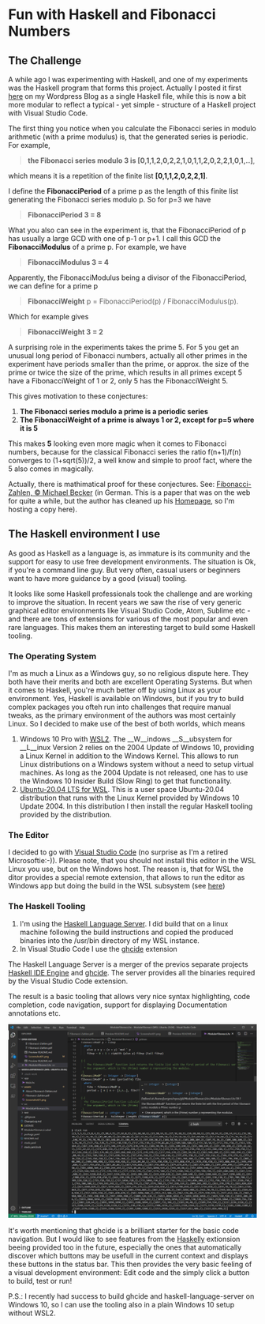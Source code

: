# Fun with Haskell and Fibonacci Numbers

## The Challenge

A while ago I was experimenting with Haskell, and one of my experiments was the Haskell program that forms this project. Actually I posted it first [here](https://juergenpf.wordpress.com/2019/06/15/fun-with-haskell-and-fibonacci-numbers/) on my Wordpress Blog as a single Haskell file, while this is now a bit more modular to reflect a typical - yet simple - structure of a Haskell project with Visual Studio Code.

The first thing you notice when you calculate the Fibonacci series in modulo arithmetic (with a prime modulus) is, that the generated series is periodic. For example, 

> __the Fibonacci series modulo 3 is [0,1,1,2,0,2,2,1,0,1,1,2,0,2,2,1,0,1,..]__,  

which means it is a repetition of the finite list __[0,1,1,2,0,2,2,1]__.  

I define the __FibonacciPeriod__ of a prime p as the length of this finite list generating the Fibonacci series modulo p. So for p=3 we have

> __FibonacciPeriod 3 = 8__

What you also can see in the experiment is, that the FibonacciPeriod of p has usually a large GCD with one of p-1 or p+1. I call this GCD the __FibonacciModulus__ of a prime p. For example, we have

> __FibonacciModulus 3 = 4__

Apparently, the FibonacciModulus being a divisor of the FibonacciPeriod, we can define for a prime p 

> __FibonacciWeight__ p = FibonacciPeriod(p) / FibonacciModulus(p).

Which for example gives

> __FibonacciWeight 3 = 2__

A surprising role in the experiments takes the prime 5. For 5 you get an unusual long period of Fibonacci numbers, actually all other primes in the experiment have periods smaller than the prime, or approx. the size of the prime or twice the size of the prime, which results in all primes except 5 have a FibonacciWeight of 1 or 2, only 5 has the FibonacciWeight 5. 

This gives motivation to these conjectures:

1. __The Fibonacci series modulo a prime is a periodic series__
1. __The FibonacciWeight of a prime is always 1 or 2, except for p=5 where it is 5__

This makes __5__ looking even more magic when it comes to Fibonacci numbers, because for the classical Fibonacci series the ratio f(n+1)/f(n) converges to (1+sqrt(5))/2, a well know and simple to proof fact, where the 5 also comes in magically.
 
Actually, there is mathimatical proof for these conjectures.
See:  [Fibonacci-Zahlen, © Michael Becker](assets/Fibonacci-Zahlen.pdf) (in German. This is a paper that was on the web for quite a while, but the author has cleaned up his [Homepage](http://www.ijon.de/), so I'm hosting a copy here).

## The Haskell environment I use

As good as Haskell as a language is, as immature is its community and the support for easy to use free development environments. The situation is Ok, if you're a command line guy. But very often, casual users or beginners want to have more guidance by a good (visual) tooling.

It looks like some Haskell professionals took the challenge and are working to improve the situation. In recent years we saw the rise of very generic graphical editor environments like Visual Studio Code, Atom, Sublime etc - and there are tons of extensions for various of the most popular and even rare languages. This makes them an interesting target to build some Haskell tooling.

### The Operating System

I'm as much a Linux as a Windows guy, so no religious dispute here. They both have their merits and both are excellent Operating Systems. But when it comes to Haskell, you're much better off by using Linux as your environment. Yes, Haskell is available on Windows, but if you try to build complex packages you ofteh run into challenges that require manual tweaks, as the primary environment of the authors was most certainly Linux.
So I decided to make use of the best of both worlds, which means

1. Windows 10 Pro with [WSL2](https://docs.microsoft.com/en-us/windows/wsl/wsl2-index). The __W__indows __S__ubsystem for __L__inux Version 2 relies on the 2004 Update of Windows 10, providing a Linux Kernel in addition to the Windows Kernel. This allows to run Linux distributions on a Windows system without a need to setup virtual machines. As long as the 2004 Update is not released, one has to use the Windows 10 Insider Build (Slow Ring) to get that functionality.
1. [Ubuntu-20.04 LTS for WSL](https://www.microsoft.com/en-us/p/ubuntu-2004-lts/9n6svws3rx71?activetab=pivot:overviewtab). This is a user space Ubuntu-20.04 distribution that runs with the Linux Kernel provided by Windows 10 Update 2004. In this distribution I then install the regular Haskell tooling provided by the distribution.

### The Editor

I decided to go with [Visual Studio Code](https://code.visualstudio.com/) (no surprise as I'm a retired Microsoftie:-)). Please note, that you should not install this editor in the WSL Linux you use, but on the Windows host. The reason is, that for WSL the ditor provides a special remote extension, that allows to run the editor as Windows app but doing the build in the WSL subsystem (see [here](https://code.visualstudio.com/docs/remote/wsl))

### The Haskell Tooling

1. I'm using the [Haskell Language Server]( https://github.com/haskell/haskell-language-server). I did build that on a linux machine following the build instructions and copied the produced binaries into the /usr/bin directory of my WSL instance.
2. In Visual Studio Code I use the [ghcide](https://marketplace.visualstudio.com/items?itemName=DigitalAssetHoldingsLLC.ghcide) extension

The Haskell Language Server is a merger of the previos separate projects [Haskell IDE Engine](https://github.com/haskell/haskell-ide-engine) and [ghcide](https://github.com/digital-asset/ghcide). The server provides all the binaries required by the Visual Studio Code extension.

The result is a basic tooling that allows very nice syntax highlighting, code completion, code navigation, support for displaying Documentation annotations etc.

![Screenshot](assets/Screenshot01.png)

It's worth mentioning that ghcide is a brilliant starter for the basic code navigation. But I would like to see features from the [Haskelly](https://marketplace.visualstudio.com/items?itemName=UCL.haskelly) extionsion beeing provided too in the future, especially the ones that automatically discover which buttons may be usefull in the current context and displays these buttons in the status bar. This then provides the very basic feeling of a visual development environment: Edit code and the simply click a button to build, test or run!

P.S.: I recently had success to build ghcide and haskell-language-server on Windows 10, so I can use the tooling also in a plain Windows 10 setup without WSL2.

